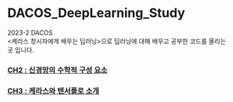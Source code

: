 # DACOS_DeepLearning_Study

2023-2 DACOS  
<케라스 창시자에게 배우는 딥러닝>으로 딥러닝에 대해 배우고 공부한 코드를 올리는 곳 입니다. 

### [CH2 : 신경망의 수학적 구성 요소](https://github.com/chaehyounng/DACOS_DeepLearning_Study/blob/main/Code/CH2.ipynb)
   
### [CH3 : 케라스와 텐서플로 소개](https://github.com/chaehyounng/DACOS_DeepLearning_Study/blob/main/Code/CH3.ipynb)  
